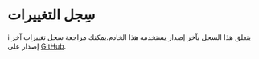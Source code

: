 # سِجل التغييرات
<div class="info">ℹ️ يتعلق هذا السجل بآخر إصدار يستخدمه هذا الخادم.يمكنك مراجعة سجل تغييرات آخر إصدار على <a href="https://github.com/misskey-dev/misskey/blob/master/CHANGELOG.md" target="_blank">GitHub</a>.</div>

<!-- For translators: Do not edit these comments. -->
<!--[CHANGELOG]-->
